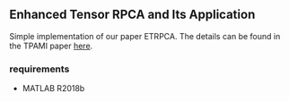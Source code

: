 ## Enhanced Tensor RPCA and Its Application

Simple implementation of our paper ETRPCA.
The details can be found in the TPAMI paper [here](https://ieeexplore.ieee.org/document/9170824/citations?tabFilter=papers).

### requirements
- MATLAB R2018b